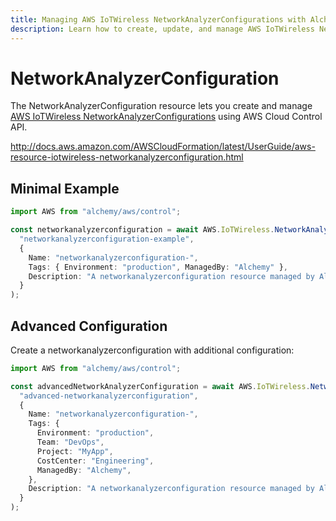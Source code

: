 ```yaml
---
title: Managing AWS IoTWireless NetworkAnalyzerConfigurations with Alchemy
description: Learn how to create, update, and manage AWS IoTWireless NetworkAnalyzerConfigurations using Alchemy Cloud Control.
---
```


# NetworkAnalyzerConfiguration

The NetworkAnalyzerConfiguration resource lets you create and manage [AWS IoTWireless NetworkAnalyzerConfigurations](https://docs.aws.amazon.com/iotwireless/latest/userguide/) using AWS Cloud Control API.

http://docs.aws.amazon.com/AWSCloudFormation/latest/UserGuide/aws-resource-iotwireless-networkanalyzerconfiguration.html

## Minimal Example

```ts
import AWS from "alchemy/aws/control";

const networkanalyzerconfiguration = await AWS.IoTWireless.NetworkAnalyzerConfiguration(
  "networkanalyzerconfiguration-example",
  {
    Name: "networkanalyzerconfiguration-",
    Tags: { Environment: "production", ManagedBy: "Alchemy" },
    Description: "A networkanalyzerconfiguration resource managed by Alchemy",
  }
);
```

## Advanced Configuration

Create a networkanalyzerconfiguration with additional configuration:

```ts
import AWS from "alchemy/aws/control";

const advancedNetworkAnalyzerConfiguration = await AWS.IoTWireless.NetworkAnalyzerConfiguration(
  "advanced-networkanalyzerconfiguration",
  {
    Name: "networkanalyzerconfiguration-",
    Tags: {
      Environment: "production",
      Team: "DevOps",
      Project: "MyApp",
      CostCenter: "Engineering",
      ManagedBy: "Alchemy",
    },
    Description: "A networkanalyzerconfiguration resource managed by Alchemy",
  }
);
```

